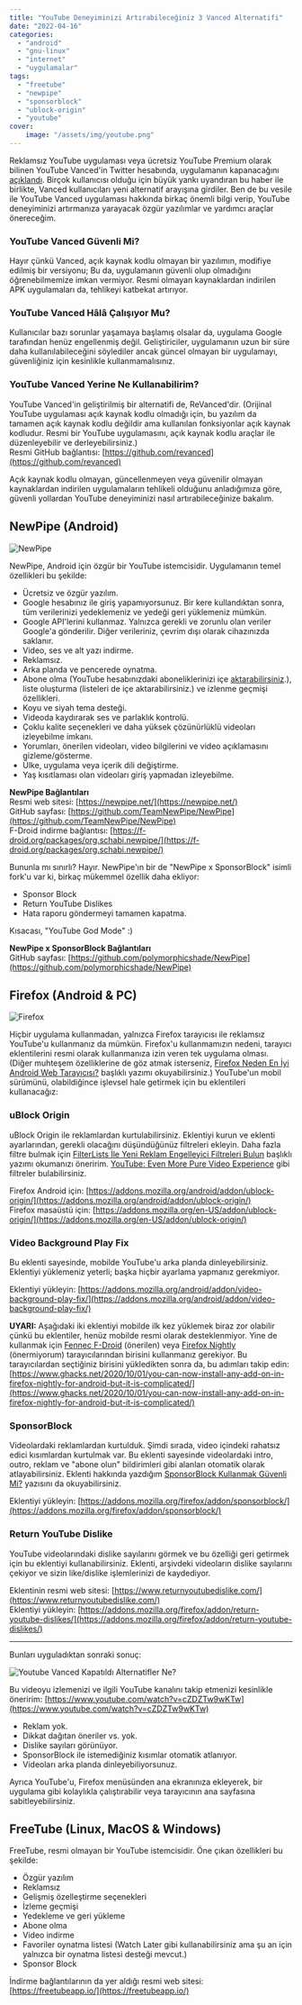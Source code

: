 ```yaml
---
title: "YouTube Deneyiminizi Artırabileceğiniz 3 Vanced Alternatifi"
date: "2022-04-16"
categories: 
  - "android"
  - "gnu-linux"
  - "internet"
  - "uygulamalar"
tags: 
  - "freetube"
  - "newpipe"
  - "sponsorblock"
  - "ublock-origin"
  - "youtube"
cover:
    image: "/assets/img/youtube.png"
---
```


Reklamsız YouTube uygulaması veya ücretsiz YouTube Premium olarak bilinen YouTube Vanced'in Twitter hesabında, uygulamanın kapanacağını [açıklandı](https://twitter.com/YTVanced/status/1503052250268286980). Birçok kullanıcısı olduğu için büyük yankı uyandıran bu haber ile birlikte, Vanced kullanıcıları yeni alternatif arayışına girdiler. Ben de bu vesile ile YouTube Vanced uygulaması hakkında birkaç önemli bilgi verip, YouTube deneyiminizi artırmanıza yarayacak özgür yazılımlar ve yardımcı araçlar önereceğim.

### YouTube Vanced Güvenli Mi?

Hayır çünkü Vanced, açık kaynak kodlu olmayan bir yazılımın, modifiye edilmiş bir versiyonu; Bu da, uygulamanın güvenli olup olmadığını öğrenebilmemize imkan vermiyor. Resmi olmayan kaynaklardan indirilen APK uygulamaları da, tehlikeyi katbekat artırıyor.

### YouTube Vanced Hâlâ Çalışıyor Mu?

Kullanıcılar bazı sorunlar yaşamaya başlamış olsalar da, uygulama Google tarafından henüz engellenmiş değil. Geliştiriciler, uygulamanın uzun bir süre daha kullanılabileceğini söylediler ancak güncel olmayan bir uygulamayı, güvenliğiniz için kesinlikle kullanmamalısınız.

### YouTube Vanced Yerine Ne Kullanabilirim?

YouTube Vanced'in geliştirilmiş bir alternatifi de, ReVanced'dir. (Orijinal YouTube uygulaması açık kaynak kodlu olmadığı için, bu yazılım da tamamen açık kaynak kodlu değildir ama kullanılan fonksiyonlar açık kaynak kodludur. Resmi bir YouTube uygulamasını, açık kaynak kodlu araçlar ile düzenleyebilir ve derleyebilirsiniz.)  
Resmi GitHub bağlantısı: [https://github.com/revanced](https://github.com/revanced)

Açık kaynak kodlu olmayan, güncellenmeyen veya güvenilir olmayan kaynaklardan indirilen uygulamaların tehlikeli olduğunu anladığımıza göre, güvenli yollardan YouTube deneyiminizi nasıl artırabileceğinize bakalım.

## NewPipe (Android)

![NewPipe](/assets/img/NewPipe_logo_400x400.png)

NewPipe, Android için özgür bir YouTube istemcisidir. Uygulamanın temel özellikleri bu şekilde:

- Ücretsiz ve özgür yazılım.
- Google hesabınız ile giriş yapamıyorsunuz. Bir kere kullandıktan sonra, tüm verilerinizi yedeklemeniz ve yedeği geri yüklemeniz mümkün.
- Google API'lerini kullanmaz. Yalnızca gerekli ve zorunlu olan veriler Google'a gönderilir. Diğer verileriniz, çevrim dışı olarak cihazınızda saklanır.
- Video, ses ve alt yazı indirme.
- Reklamsız.
- Arka planda ve pencerede oynatma.
- Abone olma (YouTube hesabınızdaki aboneliklerinizi içe [aktarabilirsiniz](https://newpipe.net/FAQ/tutorials/import-export-data/).), liste oluşturma (listeleri de içe aktarabilirsiniz.) ve izlenme geçmişi özellikleri.
- Koyu ve siyah tema desteği.
- Videoda kaydırarak ses ve parlaklık kontrolü.
- Çoklu kalite seçenekleri ve daha yüksek çözünürlüklü videoları izleyebilme imkanı.
- Yorumları, önerilen videoları, video bilgilerini ve video açıklamasını gizleme/gösterme.
- Ülke, uygulama veya içerik dili değiştirme.
- Yaş kısıtlaması olan videoları giriş yapmadan izleyebilme.

**NewPipe Bağlantıları**  
Resmi web sitesi: [https://newpipe.net/](https://newpipe.net/)  
GitHub sayfası: [https://github.com/TeamNewPipe/NewPipe](https://github.com/TeamNewPipe/NewPipe)  
F-Droid indirme bağlantısı: [https://f-droid.org/packages/org.schabi.newpipe/](https://f-droid.org/packages/org.schabi.newpipe/)

Bununla mı sınırlı? Hayır. NewPipe'ın bir de "NewPipe x SponsorBlock" isimli fork'u var ki, birkaç mükemmel özellik daha ekliyor:

- Sponsor Block
- Return YouTube Dislikes
- Hata raporu göndermeyi tamamen kapatma.

Kısacası, "YouTube God Mode" :)

**NewPipe x SponsorBlock Bağlantıları**  
GitHub sayfası: [https://github.com/polymorphicshade/NewPipe](https://github.com/polymorphicshade/NewPipe)

## Firefox (Android & PC)

![Firefox](/assets/img/firefox-android.jpg)

Hiçbir uygulama kullanmadan, yalnızca Firefox tarayıcısı ile reklamsız YouTube'u kullanmanız da mümkün. Firefox'u kullanmamızın nedeni, tarayıcı eklentilerini resmi olarak kullanmanıza izin veren tek uygulama olması. (Diğer muhteşem özelliklerine de göz atmak isterseniz, [Firefox Neden En İyi Android Web Tarayıcısı?](https://furuy.com/firefox-neden-en-iyi-android-web-tarayicisi/) başlıklı yazımı okuyabilirsiniz.) YouTube'un mobil sürümünü, olabildiğince işlevsel hale getirmek için bu eklentileri kullanacağız:

### uBlock Origin

uBlock Origin ile reklamlardan kurtulabilirsiniz. Eklentiyi kurun ve eklenti ayarlarından, gerekli olacağını düşündüğünüz filtreleri ekleyin. Daha fazla filtre bulmak için [FilterLists İle Yeni Reklam Engelleyici Filtreleri Bulun](https://furuy.com/filterlists-com/) başlıklı yazımı okumanızı öneririm. [YouTube: Even More Pure Video Experience](https://filterlists.com/lists/youtube-even-more-pure-video-experience) gibi filtreler bulabilirsiniz.

Firefox Android için: [https://addons.mozilla.org/android/addon/ublock-origin/](https://addons.mozilla.org/android/addon/ublock-origin/)  
Firefox masaüstü için: [https://addons.mozilla.org/en-US/addon/ublock-origin/](https://addons.mozilla.org/en-US/addon/ublock-origin/)

### Video Background Play Fix

Bu eklenti sayesinde, mobilde YouTube'u arka planda dinleyebilirsiniz. Eklentiyi yüklemeniz yeterli; başka hiçbir ayarlama yapmanız gerekmiyor.

Eklentiyi yükleyin: [https://addons.mozilla.org/android/addon/video-background-play-fix/](https://addons.mozilla.org/android/addon/video-background-play-fix/)

**UYARI:** Aşağıdaki iki eklentiyi mobilde ilk kez yüklemek biraz zor olabilir çünkü bu eklentiler, henüz mobilde resmi olarak desteklenmiyor. Yine de kullanmak için [Fennec F-Droid](https://f-droid.org/en/packages/org.mozilla.fennec_fdroid/) (önerilen) veya [Firefox Nightly](https://play.google.com/store/apps/details?id=org.mozilla.fenix) (önermiyorum) tarayıcılarından birisini kullanmanız gerekiyor. Bu tarayıcılardan seçtiğiniz birisini yükledikten sonra da, bu adımları takip edin: [https://www.ghacks.net/2020/10/01/you-can-now-install-any-add-on-in-firefox-nightly-for-android-but-it-is-complicated/](https://www.ghacks.net/2020/10/01/you-can-now-install-any-add-on-in-firefox-nightly-for-android-but-it-is-complicated/)

### SponsorBlock

Videolardaki reklamlardan kurtulduk. Şimdi sırada, video içindeki rahatsız edici kısımlardan kurtulmak var. Bu eklenti sayesinde videolardaki intro, outro, reklam ve "abone olun" bildirimleri gibi alanları otomatik olarak atlayabilirsiniz. Eklenti hakkında yazdığım [SponsorBlock Kullanmak Güvenli Mi?](https://furuy.com/sponsorblock-guvenli-mi/) yazısını da okuyabilirsiniz.

Eklentiyi yükleyin: [https://addons.mozilla.org/firefox/addon/sponsorblock/](https://addons.mozilla.org/firefox/addon/sponsorblock/)

### Return YouTube Dislike

YouTube videolarındaki dislike sayılarını görmek ve bu özelliği geri getirmek için bu eklentiyi kullanabilirsiniz. Eklenti, arşivdeki videoların dislike sayılarını çekiyor ve sizin like/dislike işlemlerinizi de kaydediyor.

Eklentinin resmi web sitesi: [https://www.returnyoutubedislike.com/](https://www.returnyoutubedislike.com/)  
Eklentiyi yükleyin: [https://addons.mozilla.org/firefox/addon/return-youtube-dislikes/](https://addons.mozilla.org/firefox/addon/return-youtube-dislikes/)

* * *

Bunları uyguladıktan sonraki sonuç:

![Youtube Vanced Kapatıldı Alternatifler Ne?](/assets/img/youtube-vanced-kapatildi-alternatifler-ne.png-1024x545.png)

Bu videoyu izlemenizi ve ilgili YouTube kanalını takip etmenizi kesinlikle öneririm: [https://www.youtube.com/watch?v=cZDZTw9wKTw](https://www.youtube.com/watch?v=cZDZTw9wKTw)

- Reklam yok.
- Dikkat dağıtan öneriler vs. yok.
- Dislike sayıları görünüyor.
- SponsorBlock ile istemediğiniz kısımlar otomatik atlanıyor.
- Videoları arka planda dinleyebiliyorsunuz.

Ayrıca YouTube'u, Firefox menüsünden ana ekranınıza ekleyerek, bir uygulama gibi kolaylıkla çalıştırabilir veya tarayıcının ana sayfasına sabitleyebilirsiniz.

## FreeTube (Linux, MacOS & Windows)

FreeTube, resmi olmayan bir YouTube istemcisidir. Öne çıkan özellikleri bu şekilde:

- Özgür yazılım
- Reklamsız
- Gelişmiş özelleştirme seçenekleri
- İzleme geçmişi
- Yedekleme ve geri yükleme
- Abone olma
- Video indirme
- Favoriler oynatma listesi (Watch Later gibi kullanabilirsiniz ama şu an için yalnızca bir oynatma listesi desteği mevcut.)
- Sponsor Block

İndirme bağlantılarının da yer aldığı resmi web sitesi: [https://freetubeapp.io/](https://freetubeapp.io/)
